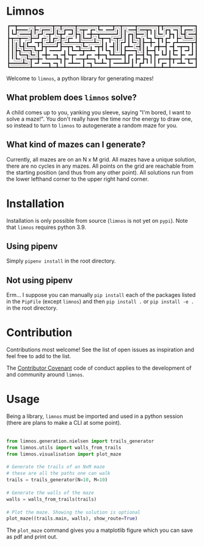# Limnos

![A cool maze!](limnos_maze.png)

Welcome to `limnos`, a python library for generating mazes!

## What problem does `limnos` solve?

A child comes up to you, yanking you sleeve, saying "I'm bored, I want to solve a maze!". You don't really have the time nor the energy to draw one, so instead to turn to `limnos` to autogenerate a random maze for you.

## What kind of mazes can I generate?

Currently, all mazes are on an N x M grid. All mazes have a unique solution, there are no cycles in any mazes. All points on the grid are reachable from the starting position (and thus from any other point). All solutions run from the lower lefthand corner to the upper right hand corner.

# Installation

Installation is only possible from source (`limnos` is not yet on `pypi`). Note that `limnos` requires python 3.9.

## Using pipenv

Simply `pipenv install` in the root directory.

## Not using pipenv

Erm... I suppose you can manually `pip install` each of the packages listed in the `PipFile` (except `limnos`) and then `pip install .` or `pip install -e .` in the root directory.

# Contribution

Contributions most welcome! See the list of open issues as inspiration and feel free to add to the list. 

The [Contributor Covenant](CODE_OF_CONDUCT.md) code of conduct applies to the development of and community around `limnos`.

# Usage

Being a library, `limnos` must be imported and used in a python session (there are plans to make a CLI at some point).

```python

from limnos.generation.nielsen import trails_generator
from limnos.utils import walls_from_trails
from limnos.visualisation import plot_maze

# Generate the trails of an NxM maze
# these are all the paths one can walk
trails = trails_generator(N=10, M=10)

# Generate the walls of the maze
walls = walls_from_trails(trails)

# Plot the maze. Showing the solution is optional
plot_maze((trails.main, walls), show_route=True)
```

The `plot_maze` command gives you a matplotlib figure which you can save as pdf and print out. 
